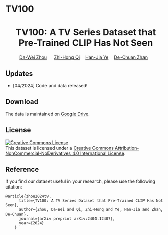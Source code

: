 # TV100

<div align="center">

<h1> TV100: A TV Series Dataset that Pre-Trained CLIP Has Not Seen
</h1>

<div>
    <a href='https://www.lamda.nju.edu.cn/zhoudw/' target='_blank'>Da-Wei Zhou</a>
    &emsp;
    <a href='https://www.lamda.nju.edu.cn/qizh/' target='_blank'>Zhi-Hong Qi</a>&emsp;
    <a href='https://www.lamda.nju.edu.cn/yehj/' target='_blank'>Han-Jia Ye</a>&emsp;
    <a href='https://www.lamda.nju.edu.cn/zhandc' target='_blank'>De-Chuan Zhan</a>&emsp;
</div>
</div>

## Updates

- [04/2024] Code and data released!


## Download

The data is maintained on [Google Drive](https://drive.google.com/file/d/1gNf8ZH-ZyZltVQCezJZzp1FHrFVWkeWa/view).

## License
<a rel="license" href="http://creativecommons.org/licenses/by-nc-nd/4.0/"><img alt="Creative Commons License" style="border-width:0" src="https://i.creativecommons.org/l/by-nc-nd/4.0/88x31.png" /></a><br />This dataset is licensed under a <a rel="license" href="http://creativecommons.org/licenses/by-nc-nd/4.0/">Creative Commons Attribution-NonCommercial-NoDerivatives 4.0 International License</a>.

## Reference
If you find our dataset useful in your research, please use the following citation:
```
@article{zhou2024tv,
      title={TV100: A TV Series Dataset that Pre-Trained CLIP Has Not Seen},
      author={Zhou, Da-Wei and Qi, Zhi-Hong and Ye, Han-Jia and Zhan, De-Chuan},
      journal={arXiv preprint arXiv:2404.12407},
      year={2024}
    }
```
